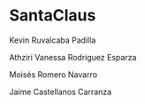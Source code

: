 # SantaClaus
Kevin Ruvalcaba Padilla

Athziri Vanessa Rodriguez Esparza

Moisés Romero Navarro

Jaime Castellanos Carranza

